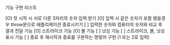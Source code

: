 기능 구현 리스트

[O] 첫 시작 시 서로 다른 3자리의 숫자 입력 받기
[O] 입력 시 같은 숫자가 포함 됐을경우 throw문으로 애플리케이션 종료시키기
[ ] 입력한 숫자와 컴퓨터의 숫자와 비교 후 결과 전달 기능
[O] 스트라이크 기능
[O] 볼 기능
[ ] 낫싱 기능
[ ] 스트라이크, 볼, 낫싱 표시 기능
[ ] 종료 후 재시작과 종료를 구분하는 명령어 구현 (1 또는 2로 입력)